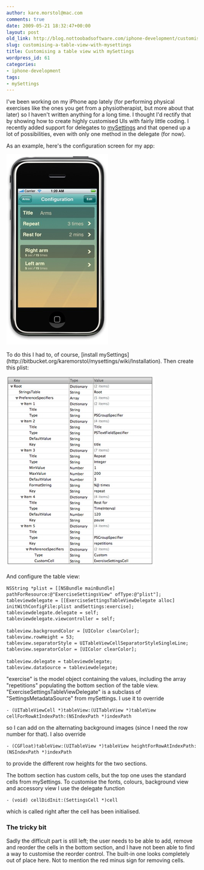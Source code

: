 ```yaml
---
author: kare.morstol@mac.com
comments: true
date: 2009-05-21 18:32:47+00:00
layout: post
old_link: http://blog.nottoobadsoftware.com/iphone-development/customising-a-table-view-with-mysettings/
slug: customising-a-table-view-with-mysettings
title: Customising a table view with mySettings
wordpress_id: 61
categories:
- iphone-development
tags:
- mySettings
---
```


I've been working on my iPhone app lately (for performing physical exercises like the ones you get from a physiotherapist, but more about that later) so I haven't written anything for a long time. I thought I'd rectify that by showing how to create highly customised UIs with fairly little coding. I recently added support for delegates to [mySettings](http://bitbucket.org/karemorstol/mysettings/wiki/Home) and that opened up a lot of possibilities, even with only one method in the delegate (for now).

As an example, here's the configuration screen for my app:

![Configuration screen](/media/old/untitled.jpg)

<!-- more -->To do this I had to, of course, [install mySettings](http://bitbucket.org/karemorstol/mysettings/wiki/Installation). Then create this plist:

![Plist configuration file](/media/old/untitled-2.jpg)

And configure the table view:


    
    
    NSString *plist = [[NSBundle mainBundle] pathForResource:@"ExerciseSettingsView" ofType:@"plist"];
    tableviewdelegate = [[ExerciseSettingsTableViewDelegate alloc] initWithConfigFile:plist andSettings:exercise];
    tableviewdelegate.delegate = self;
    tableviewdelegate.viewcontroller = self;
    
    tableview.backgroundColor = [UIColor clearColor];
    tableview.rowHeight = 53;
    tableview.separatorStyle = UITableViewCellSeparatorStyleSingleLine;
    tableview.separatorColor = [UIColor clearColor];
    
    tableview.delegate = tableviewdelegate;
    tableview.dataSource = tableviewdelegate;
    

"exercise" is the model object containing the values, including the array "repetitions" populating the bottom section of the table view. "ExerciseSettingsTableViewDelegate"  is a subclass of "SettingsMetadataSource" from mySettings. I use it to override


    
    - (UITableViewCell *)tableView:(UITableView *)tableView cellForRowAtIndexPath:(NSIndexPath *)indexPath

so I can add on the alternating background images (since I need the row number for that). I also override


    
    - (CGFloat)tableView:(UITableView *)tableView heightForRowAtIndexPath:(NSIndexPath *)indexPath

to provide the different row heights for the two sections.

The bottom section has custom cells, but the top one uses the standard cells from mySettings. To customise the fonts,  colours, background view and accessory view I use the delegate function


    
    - (void) cellDidInit:(SettingsCell *)cell

which is called right after the cell has been initialised.

### The tricky bit

Sadly the difficult part is still left; the user needs to be able to add, remove and reorder the cells in the bottom section, and I have not been able to find a way to customise the reorder control. The built-in one looks completely out of place here. Not to mention the red minus sign for removing cells.

